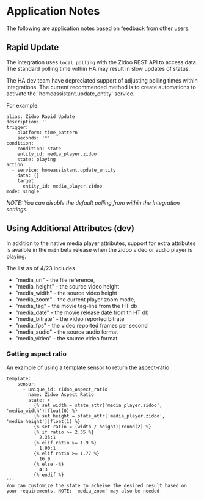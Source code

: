 # Application Notes
The following are application notes based on feedback from other users.

## Rapid Update
The integration uses `local polling` with the Zidoo REST API to access data.  The standard polling time within HA may result in slow updates of status.

The HA dev team have depreciated support of adjusting polling times within integrations.  The current recommended method is to create automations to activate the `homeassistant.update_entity' service.

For example:
```
alias: Zidoo Rapid Update
description: ''
trigger:
  - platform: time_pattern
    seconds: '*'
condition:
  - condition: state
    entity_id: media_player.zidoo
    state: playing
action:
  - service: homeassistant.update_entity
    data: {}
    target:
      entity_id: media_player.zidoo
mode: single
```

_NOTE: You can disable the default polling from within the Integration settings._

## Using Additional Attributes (dev)
In addition to the native media player attributes, support for extra attributes is availble in the `main` beta release when the zidoo video or audio player is playing.

The list as of 4/23 includes
- "media_uri" - the file reference,
- "media_height" - the source video height
- "media_width" - the source video height
- "media_zoom" - the current player zoom mode,
- "media_tag" - the movie tag-line from the HT db
- "media_date" - the movie release date from th HT db
- "media_bitrate" - the video reported bitrate
- "media_fps" - the video reported frames per second
- "media_audio" - the source audio format
- "media_video" - the source video format

### Getting aspect ratio
An example of using a template sensor to return the aspect-ratio

```
template:
  - sensor:
      - unique_id: zidoo_aspect_ratio
        name: Zidoo Aspect Ratio
        state: >
          {% set width = state_attr('media_player.zidoo', 'media_width')|float(0) %}
          {% set height = state_attr('media_player.zidoo', 'media_height')|float(1) %}
          {% set ratio = (width / height)|round(2) %}
          {% if ratio >= 2.35 %}
            2.35:1
          {% elif ratio >= 1.9 %}
            1.90:1
          {% elif ratio >= 1.77 %}
            16:9
          {% else -%}
            4:3
          {% endif %}
'''
You can customize the state to acheive the desired result based on your requirements. NOTE: 'media_zoom' may also be needed
